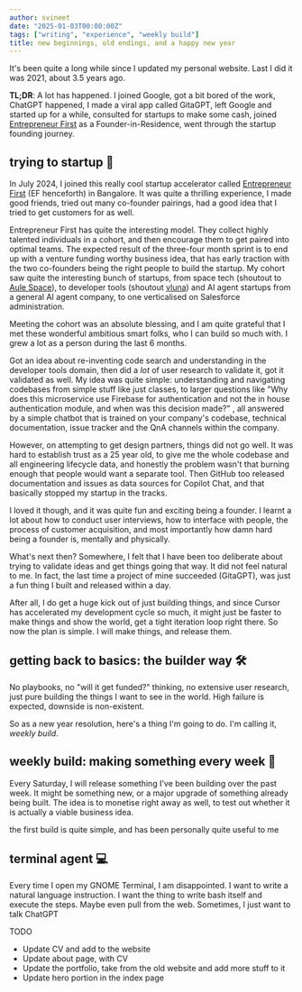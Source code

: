 ```yaml
---
author: svineet
date: "2025-01-03T00:00:00Z"
tags: ["writing", "experience", "weekly build"]
title: new beginnings, old endings, and a happy new year
---
```


It's been quite a long while since I updated my personal website. Last I did it was 
2021, about 3.5 years ago.

**TL;DR**: A lot has happened. I joined Google, got a bit bored of the work, ChatGPT happened,
I made a viral app called GitaGPT, left Google and started up for a while, consulted
for startups to make some cash, joined [Entrepreneur First](http://joinef.com) as a Founder-in-Residence,
went through the startup founding journey.

## trying to startup 🚀

In July 2024, I joined this really cool startup accelerator called [Entrepreneur First](http://joinef.com) (EF henceforth) in Bangalore.
It was quite a thrilling experience, I made good friends, tried out many co-founder pairings, had a good idea that I tried to get customers for as well.

Entrepreneur First has quite the interesting model. They collect highly talented individuals in a cohort, and then
encourage them to get paired into optimal teams. The expected result of the three-four month sprint is to end up
with a venture funding worthy business idea, that has early traction with the two co-founders being the right people
to build the startup. My cohort saw quite the interesting bunch of startups, from space tech (shoutout to [Aule Space](http://aule.space)),
to developer tools (shoutout [vluna](http://vluna.dev)) and AI agent startups from a general AI agent company,
to one verticalised on Salesforce administration.

Meeting the cohort was an absolute blessing, and I am quite grateful that I met these wonderful ambitious smart folks, who
I can build so much with. I grew a lot as a person during the last 6 months.

Got an idea about re-inventing code search and understanding in the developer tools domain, then did a _lot_ of user research to validate it,
got it validated as well. My idea was quite simple: understanding and navigating codebases from simple stuff like just classes, to larger
questions like "Why does this microservice use Firebase for authentication and not the in house authentication module, and when was this decision made?"
, all answered by a simple chatbot that is trained on your company's codebase, technical documentation, issue tracker and the QnA channels within the company.

However, on attempting to get design partners, things did not go well. It was hard to establish trust as a 25 year old, to give me the whole
codebase and all engineering lifecycle data, and honestly the problem wasn't that burning enough that people would want a separate tool. Then GitHub too
released documentation and issues as data sources for Copilot Chat, and that basically stopped my startup in the tracks.

I loved it though, and it was quite fun and exciting being a founder. I learnt a lot about how to conduct user interviews, how to interface with people,
the process of customer acquisition, and most importantly how damn hard being a founder is, mentally and physically.

What's next then? Somewhere, I felt that I have been too deliberate about trying to validate ideas and get things going that way. It did not
feel natural to me. In fact, the last time a project of mine succeeded (GitaGPT), was just a fun thing I built and released within a day.

After all, I do get a huge kick out of just building things, and since Cursor has accelerated my development cycle so much, it might just be faster to
make things and show the world, get a tight iteration loop right there. So now the plan is simple. I will make things, and release them.


## getting back to basics: the builder way 🛠️

No playbooks, no "will it get funded?" thinking, no extensive user research, just pure building the things I want to see in the world.
High failure is expected, downside is non-existent.

So as a new year resolution, here's a thing I'm going to do. I'm calling it, *weekly build*.

## weekly build: making something every week 📅

Every Saturday, I will release something I've been building over the past week. It might be something new,
or a major upgrade of something already being built. The idea is to monetise right away as well, to test out
whether it is actually a viable business idea.

the first build is quite simple, and has been personally quite useful to me

## terminal agent 💻

Every time I open my GNOME Terminal, I am disappointed. I want to write a natural language instruction.
I want the thing to write bash itself and execute the steps. Maybe even pull from the web. Sometimes, I just want
to talk ChatGPT


TODO
- Update CV and add to the website
- Update about page, with CV
- Update the portfolio, take from the old website and add more stuff to it
- Update hero portion in the index page
